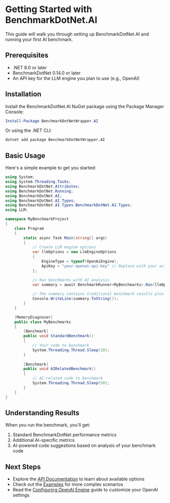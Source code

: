 # Getting Started with BenchmarkDotNet.AI

This guide will walk you through setting up BenchmarkDotNet.AI and running your first AI benchmark.

## Prerequisites

- .NET 8.0 or later
- BenchmarkDotNet 0.14.0 or later
- An API key for the LLM engine you plan to use (e.g., OpenAI)

## Installation

Install the BenchmarkDotNet.AI NuGet package using the Package Manager Console:

```powershell
Install-Package BenchmarkDotNetWrapper.AI
```

Or using the .NET CLI:

```bash
dotnet add package BenchmarkDotNetWrapper.AI
```

## Basic Usage

Here's a simple example to get you started:

```csharp
using System;
using System.Threading.Tasks;
using BenchmarkDotNet.Attributes;
using BenchmarkDotNet.Running;
using BenchmarkDotNet.AI;
using BenchmarkDotNet.AI.Types;
using BenchmarkDotNet.AI.Types.BenchmarkDotNet.AI.Types;
using LLM;

namespace MyBenchmarkProject
{
    class Program
    {
        static async Task Main(string[] args)
        {
            // Create LLM engine options
            var llmOptions = new LlmEngineOptions
            {
                EngineType = typeof(OpenAiEngine),
                ApiKey = "your-openai-api-key" // Replace with your actual API key
            };

            // Run benchmarks with AI analysis
            var summary = await BenchmarkRunner<MyBenchmarks>.Run(llmOptions);
            
            // The summary contains traditional benchmark results plus AI-powered insights
            Console.WriteLine(summary.ToString());
        }
    }

    [MemoryDiagnoser]
    public class MyBenchmarks
    {
        [Benchmark]
        public void StandardBenchmark()
        {
            // Your code to benchmark
            System.Threading.Thread.Sleep(10);
        }
        
        [Benchmark]
        public void AIRelatedBenchmark()
        {
            // AI-related code to benchmark
            System.Threading.Thread.Sleep(50);
        }
    }
}
```

## Understanding Results

When you run the benchmark, you'll get:

1. Standard BenchmarkDotNet performance metrics
2. Additional AI-specific metrics
3. AI-powered code suggestions based on analysis of your benchmark code

## Next Steps

- Explore the [API Documentation](../api/README.md) to learn about available options
- Check out the [Examples](../examples/README.md) for more complex scenarios
- Read the [Configuring OpenAI Engine](configuring-openai.md) guide to customize your OpenAI settings 